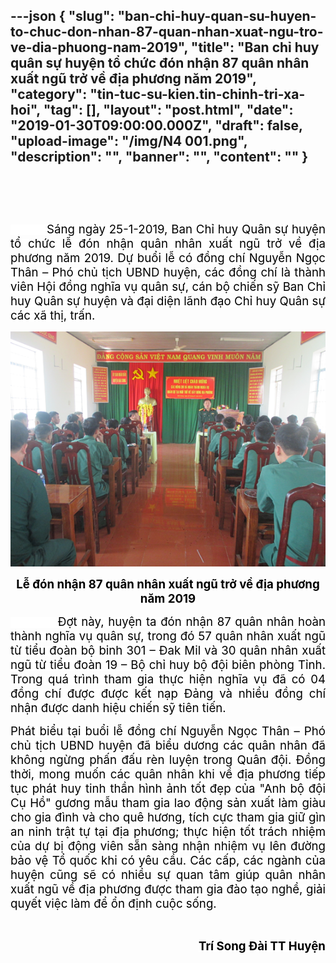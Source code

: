 ---json
{
    "slug": "ban-chi-huy-quan-su-huyen-to-chuc-don-nhan-87-quan-nhan-xuat-ngu-tro-ve-dia-phuong-nam-2019",
    "title": "Ban chỉ huy quân sự huyện tổ chức đón nhận 87 quân nhân xuất ngũ trở về địa phương năm 2019",
    "category": "tin-tuc-su-kien.tin-chinh-tri-xa-hoi",
    "tag": [],
    "layout": "post.html",
    "date": "2019-01-30T09:00:00.000Z",
    "draft": false,
    "upload-image": "/img/N4 001.png",
    "description": "",
    "banner": "",
    "__content__": ""
}
---
<h1 style="text-align:center">&nbsp;</h1>

<p style="text-align:justify"><span style="background-color:white"><span style="font-size:14.0pt"><span style="color:black">&nbsp; &nbsp; &nbsp; &nbsp; &nbsp; S&aacute;ng ng&agrave;y 25-1-2019, Ban Chỉ huy Qu&acirc;n sự huyện tổ chức lễ đ&oacute;n nhận qu&acirc;n nh&acirc;n xuất ngũ trở về địa phương năm 2019. Dự buổi lễ c&oacute; đồng ch&iacute; Nguyễn Ngọc Th&acirc;n &ndash; Ph&oacute; chủ tịch UBND huyện, c&aacute;c đồng ch&iacute; l&agrave; th&agrave;nh vi&ecirc;n Hội đồng nghĩa vụ qu&acirc;n sự, c&aacute;n bộ chiến sỹ Ban Chỉ huy Qu&acirc;n sự huyện v&agrave; đại diện l&atilde;nh đạo Chỉ huy Qu&acirc;n sự c&aacute;c x&atilde; thị, trấn.</span></span></span></p>

<p style="text-align:justify"><img alt="" src="/img/N4 001.png" /></p>

<p style="text-align:center"><span style="background-color:white"><strong><span style="font-size:14.0pt"><span style="color:black">Lễ đ&oacute;n nhận 87 qu&acirc;n nh&acirc;n xuất ngũ trở về địa phương năm 2019</span></span></strong></span></p>

<p style="text-align:justify"><span style="background-color:white">&nbsp;&nbsp;&nbsp;&nbsp;&nbsp;&nbsp;&nbsp;&nbsp;&nbsp;&nbsp;&nbsp;&nbsp; <span style="font-size:14.0pt"><span style="color:black">&nbsp;Đợt n&agrave;y, huyện ta đ&oacute;n nhận 87 qu&acirc;n nh&acirc;n ho&agrave;n th&agrave;nh nghĩa vụ qu&acirc;n sự, trong đ&oacute; 57 qu&acirc;n nh&acirc;n xuất ngũ từ tiểu đo&agrave;n bộ binh 301 &ndash; Đak Mil v&agrave; 30 qu&acirc;n nh&acirc;n xuất ngũ từ tiểu đo&agrave;n 19 &ndash; Bộ chỉ huy bộ đội bi&ecirc;n ph&ograve;ng Tỉnh. Trong qu&aacute; tr&igrave;nh tham gia thực hiện nghĩa vụ đ&atilde; c&oacute; 04 đồng ch&iacute; được được kết nạp Đảng v&agrave; nhiều đồng ch&iacute; nhận được danh hiệu chiến sỹ ti&ecirc;n tiến.</span></span></span></p>

<p style="text-align:justify"><span style="background-color:white"><span style="font-size:14.0pt"><span style="color:black">Ph&aacute;t biểu tại buổi lễ đồng ch&iacute; Nguyễn Ngọc Th&acirc;n &ndash; Ph&oacute; chủ tịch UBND huyện đ&atilde; biểu dương c&aacute;c qu&acirc;n nh&acirc;n đ&atilde; kh&ocirc;ng ngừng phấn đấu r&egrave;n luyện trong Qu&acirc;n đội. Đồng thời, mong muốn c&aacute;c qu&acirc;n nh&acirc;n khi về địa phương tiếp tục ph&aacute;t huy tinh thần h&igrave;nh ảnh tốt đẹp của &quot;Anh bộ đội Cụ Hồ&quot; gương mẫu tham gia lao động sản xuất l&agrave;m gi&agrave;u cho gia đ&igrave;nh v&agrave; cho qu&ecirc; hương, t&iacute;ch cực tham gia giữ g&igrave;n an ninh trật tự tại địa phương; thực hiện tốt tr&aacute;ch nhiệm của dự bị động vi&ecirc;n sẵn s&agrave;ng nhận nhiệm vụ l&ecirc;n đường bảo vệ Tổ quốc khi c&oacute; y&ecirc;u cầu. C&aacute;c cấp, c&aacute;c ng&agrave;nh của huyện cũng sẽ c&oacute; nhiều sự quan t&acirc;m gi&uacute;p qu&acirc;n nh&acirc;n xuất ngũ về địa phương được tham gia đ&agrave;o tạo nghề, giải quyết việc l&agrave;m để ổn định cuộc sống.</span></span></span></p>

<p style="text-align:justify">&nbsp;</p>

<p style="text-align:right"><span style="background-color:white"><strong><span style="font-size:14.0pt"><span style="color:black">Tr&iacute; Song Đ&agrave;i TT Huyện</span></span></strong></span></p>

<p style="text-align:justify">&nbsp;</p>

<p style="text-align:justify">&nbsp;</p>

<p style="text-align:justify">&nbsp;</p>

<p style="text-align:justify">&nbsp;</p>
